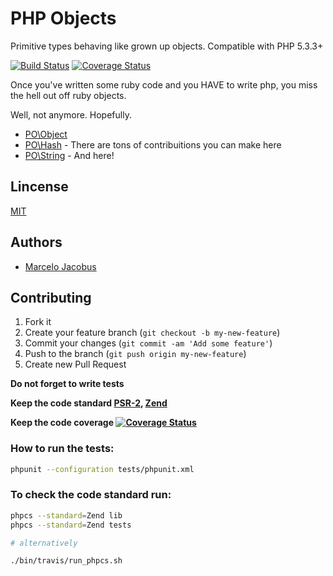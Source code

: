 # PHP Objects

Primitive types behaving like grown up objects. Compatible with PHP 5.3.3+

[![Build Status](https://travis-ci.org/mjacobus/php-objects.png?branch=master)](https://travis-ci.org/mjacobus/php-objects)
[![Coverage Status](https://coveralls.io/repos/mjacobus/php-objects/badge.png)](https://coveralls.io/r/mjacobus/php-objects)

Once you've written some ruby code and you HAVE to write php, you miss the
hell out off ruby objects.

Well, not anymore. Hopefully.

- [PO\Object](docs/Object.md)
- [PO\Hash](docs/Hash.md) - There are tons of contribuitions you can make here
- [PO\String](docs/String.md) - And here!


## Lincense
[MIT](MIT-LICENSE)

## Authors

- [Marcelo Jacobus](https://github.com/mjacobus)


## Contributing

1. Fork it
2. Create your feature branch (`git checkout -b my-new-feature`)
3. Commit your changes (`git commit -am 'Add some feature'`)
4. Push to the branch (`git push origin my-new-feature`)
5. Create new Pull Request

**Do not forget to write tests**

**Keep the code standard [PSR-2](https://github.com/php-fig/fig-standards/blob/master/accepted/PSR-2-coding-style-guide.md), [Zend](http://framework.zend.com/wiki/display/ZFDEV2/Coding+Standards)**

**Keep the code coverage [![Coverage Status](https://coveralls.io/repos/mjacobus/php-objects/badge.png)](https://coveralls.io/r/mjacobus/php-objects)**
### How to run the tests:

```bash
phpunit --configuration tests/phpunit.xml
```

### To check the code standard run:

```bash
phpcs --standard=Zend lib
phpcs --standard=Zend tests

# alternatively

./bin/travis/run_phpcs.sh
```
